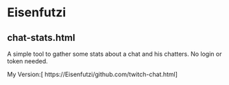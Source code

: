 # Eisenfutzi

## chat-stats.html

A simple tool to gather some stats about a chat and his chatters. No login or token needed.

<!--
https://docs.github.com/en/get-started/writing-on-github/getting-started-with-writing-and-formatting-on-github/basic-writing-and-formatting-syntax
-->


My Version:[ https://Eisenfutzi/github.com/twitch-chat.html]
